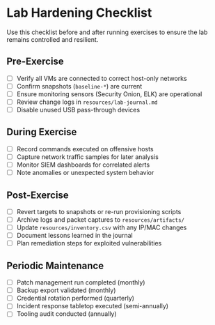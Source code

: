 # Lab Hardening Checklist

Use this checklist before and after running exercises to ensure the lab remains controlled and resilient.

## Pre-Exercise

- [ ] Verify all VMs are connected to correct host-only networks
- [ ] Confirm snapshots (`baseline-*`) are current
- [ ] Ensure monitoring sensors (Security Onion, ELK) are operational
- [ ] Review change logs in `resources/lab-journal.md`
- [ ] Disable unused USB pass-through devices

## During Exercise

- [ ] Record commands executed on offensive hosts
- [ ] Capture network traffic samples for later analysis
- [ ] Monitor SIEM dashboards for correlated alerts
- [ ] Note anomalies or unexpected system behavior

## Post-Exercise

- [ ] Revert targets to snapshots or re-run provisioning scripts
- [ ] Archive logs and packet captures to `resources/artifacts/`
- [ ] Update `resources/inventory.csv` with any IP/MAC changes
- [ ] Document lessons learned in the journal
- [ ] Plan remediation steps for exploited vulnerabilities

## Periodic Maintenance

- [ ] Patch management run completed (monthly)
- [ ] Backup export validated (monthly)
- [ ] Credential rotation performed (quarterly)
- [ ] Incident response tabletop executed (semi-annually)
- [ ] Tooling audit conducted (annually)
